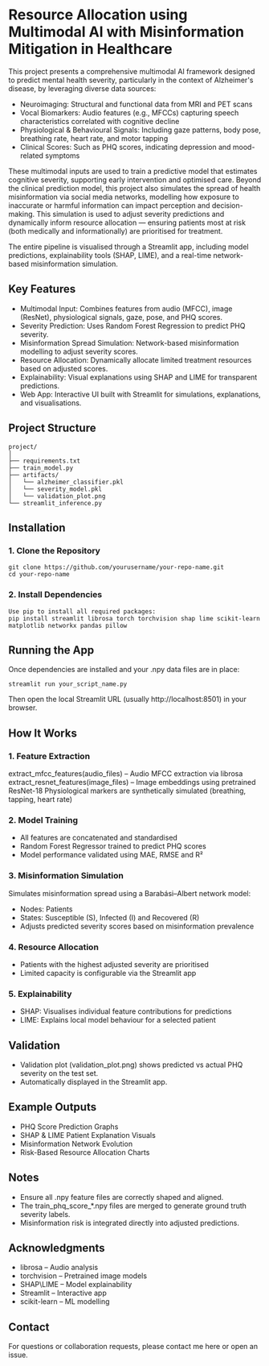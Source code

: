 # Resource Allocation using Multimodal AI with Misinformation Mitigation in Healthcare
This project presents a comprehensive multimodal AI framework designed to predict mental health severity, particularly in the context of Alzheimer's disease, by leveraging diverse data sources:

* Neuroimaging: Structural and functional data from MRI and PET scans
* Vocal Biomarkers: Audio features (e.g., MFCCs) capturing speech characteristics correlated with cognitive decline
* Physiological & Behavioural Signals: Including gaze patterns, body pose, breathing rate, heart rate, and motor tapping
* Clinical Scores: Such as PHQ scores, indicating depression and mood-related symptoms

These multimodal inputs are used to train a predictive model that estimates cognitive severity, supporting early intervention and optimised care.
Beyond the clinical prediction model, this project also simulates the spread of health misinformation via social media networks, modelling how exposure to inaccurate or harmful information can impact perception and decision-making. This simulation is used to adjust severity predictions and dynamically inform resource allocation — ensuring patients most at risk (both medically and informationally) are prioritised for treatment.

The entire pipeline is visualised through a Streamlit app, including model predictions, explainability tools (SHAP, LIME), and a real-time network-based misinformation simulation.

## Key Features
* Multimodal Input: Combines features from audio (MFCC), image (ResNet), physiological signals, gaze, pose, and PHQ scores.
* Severity Prediction: Uses Random Forest Regression to predict PHQ severity.
* Misinformation Spread Simulation: Network-based misinformation modelling to adjust severity scores.
* Resource Allocation: Dynamically allocate limited treatment resources based on adjusted scores.
* Explainability: Visual explanations using SHAP and LIME for transparent predictions.
* Web App: Interactive UI built with Streamlit for simulations, explanations, and visualisations.

## Project Structure
```plaintext
project/
│
├── requirements.txt
├── train_model.py
├── artifacts/
│   └── alzheimer_classifier.pkl
│   └── severity_model.pkl
│   └── validation_plot.png
└── streamlit_inference.py
```

## Installation
### 1. Clone the Repository
```plaintext
git clone https://github.com/yourusername/your-repo-name.git
cd your-repo-name
```
### 2. Install Dependencies
```plaintext
Use pip to install all required packages:
pip install streamlit librosa torch torchvision shap lime scikit-learn matplotlib networkx pandas pillow
```
## Running the App
Once dependencies are installed and your .npy data files are in place:
```plaintext
streamlit run your_script_name.py
```
Then open the local Streamlit URL (usually http://localhost:8501) in your browser.

## How It Works
### 1. Feature Extraction
extract_mfcc_features(audio_files) – Audio MFCC extraction via librosa
extract_resnet_features(image_files) – Image embeddings using pretrained ResNet-18
Physiological markers are synthetically simulated (breathing, tapping, heart rate)

### 2. Model Training
* All features are concatenated and standardised
* Random Forest Regressor trained to predict PHQ scores
* Model performance validated using MAE, RMSE and R²

### 3. Misinformation Simulation
Simulates misinformation spread using a Barabási–Albert network model:

* Nodes: Patients
* States: Susceptible (S), Infected (I) and Recovered (R)
* Adjusts predicted severity scores based on misinformation prevalence

### 4. Resource Allocation
* Patients with the highest adjusted severity are prioritised
* Limited capacity is configurable via the Streamlit app

### 5. Explainability
* SHAP: Visualises individual feature contributions for predictions
* LIME: Explains local model behaviour for a selected patient

## Validation
* Validation plot (validation_plot.png) shows predicted vs actual PHQ severity on the test set.
* Automatically displayed in the Streamlit app.

## Example Outputs
* PHQ Score Prediction Graphs
* SHAP & LIME Patient Explanation Visuals
* Misinformation Network Evolution
* Risk-Based Resource Allocation Charts

## Notes
* Ensure all .npy feature files are correctly shaped and aligned.
* The train_phq_score_*.npy files are merged to generate ground truth severity labels.
* Misinformation risk is integrated directly into adjusted predictions.

## Acknowledgments
* librosa – Audio analysis
* torchvision – Pretrained image models
* SHAP\LIME – Model explainability
* Streamlit – Interactive app
* scikit-learn – ML modelling

## Contact
For questions or collaboration requests, please contact me here or open an issue.
